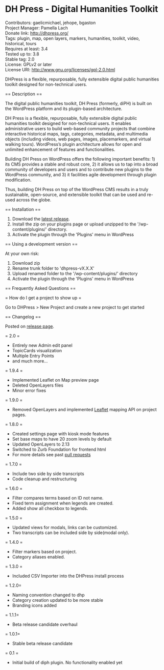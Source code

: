 # DH Press - Digital Humanities Toolkit

Contributors: gaelicmichael, jehope, bgaston  
Project Manager: Pamella Lach  
Donate link: http://dhpress.org/  
Tags: plugin, map, open layers, markers, humanities, toolkit, video, historical, tours  
Requires at least: 3.4  
Tested up to: 3.8  
Stable tag: 2.0  
License: GPLv2 or later  
License URI: http://www.gnu.org/licenses/gpl-2.0.html  
  
DHPress is a flexible, repurposable, fully extensible digital public humanities toolkit designed for non-technical users.  
  
== Description ==

The digital public humanities toolkit, DH Press (formerly, diPH) is built on the WordPress platform and its plugin-based architecture.

DH Press is a flexible, repurposable, fully extensible digital public humanities toolkit designed for non-technical users. It enables administrative users to build web-based community projects that combine interactive historical maps, tags, categories, metadata, and multimedia objects (including videos, web pages, images, placemarkers, and virtual walking tours). WordPress’s plugin architecture allows for open and unlimited enhancement of features and functionalities.

Building DH Press on WordPress offers the following important benefits: 
	1) its CMS provides a stable and robust core, 
	2) it allows us to tap into a broad community of developers and users and to contribute new plugins to the WordPress community, and 
	3) it facilities agile development through plugin modification. 
	
Thus, building DH Press on top of the WordPress CMS results in a truly sustainable, open-source, and extensible toolkit that can be used and re-used across the globe.

== Installation ==

1. Download the [latest release](https://github.com/jehope/dhpress/releases).  
2. Install the zip on your plugins page or upload unzipped to the '/wp-content/plugins/' directory.
3. Activate the plugin through the 'Plugins' menu in WordPress


== Using a development version ==

At your own risk:  

1. Download zip
2. Rename trunk folder to 'dhpress-vX.X.X'
3. Upload renamed folder to the '/wp-content/plugins/' directory 
4. Activate the plugin through the 'Plugins' menu in WordPress 


== Frequently Asked Questions ==

= How do I get a project to show up =

Go to DHPress > New Project and create a new project to get started


== Changelog ==

Posted on [release page](https://github.com/jehope/dhpress/releases).

= 2.0 =
* Entirely new Admin edit panel
* TopicCards visualization
* Multiple Entry Points
* and much more...

= 1.9.4 =
* Implemented Leaflet on Map preview page
* Deleted OpenLayers files
* Minor error fixes

= 1.9.0 =
* Removed OpenLayers and implemented [Leaflet](http://leafletjs.org) mapping API on project pages.

= 1.8.0 = 
* Created settings page with kiosk mode features
* Set base maps to have 20 zoom levels by default
* Updated OpenLayers to 2.13
* Switched to Zurb Foundation for frontend html
* For more details see past [pull requests](https://github.com/jehope/dhpress/pulls?direction=desc&page=1&sort=created&state=closed)

= 1.7.0 = 
* Include two side by side transcripts
* Code cleanup and restructuring

= 1.6.0 = 
* Filter compares terms based on ID not name. 
* Fixed term assignment when legends are created.
* Added show all checkbox to legends.

= 1.5.0 = 
* Updated views for modals, links can be customized.
* Two transcripts can be included side by side(modal only).

= 1.4.0 =
* Filter markers based on project.
* Category aliases enabled.

= 1.3.0 = 
* Included CSV Importer into the DHPress install process

= 1.2.0=
* Naming convention changed to dhp
* Category creation updated to be more stable
* Branding icons added

= 1.1.1=
* Beta release candidate overhaul

= 1.0.1=
* Stable beta release candidate

= 0.1 =
* Initial build of diph plugin. No functionality enabled yet
